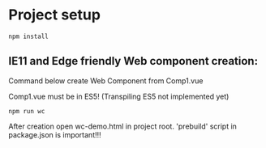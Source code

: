 # Project setup
```
npm install
```

## IE11 and Edge friendly Web component creation:
Command below create Web Component from Comp1.vue

Comp1.vue must be in ES5! (Transpiling ES5 not implemented yet)
```
npm run wc
```
After creation open wc-demo.html in project root.
'prebuild' script in package.json is important!!!